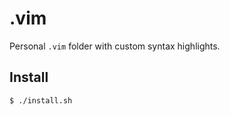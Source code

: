 .vim
====

Personal `.vim` folder with custom syntax highlights.

Install
-------

```
$ ./install.sh
```
